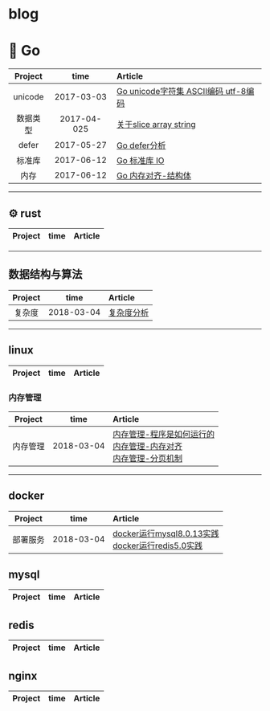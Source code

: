 # blog

# 🐳 Go

| Project | time | Article |
|:-------:|:-------:|:------|
|unicode|2017-03-03| [Go unicode字符集 ASCII编码 utf-8编码](https://github.com/w1991668899/blog/blob/master/src/go/unicode.md)
|数据类型|2017-04-025| [关于slice array string](https://github.com/w1991668899/blog/blob/master/src/go/%E5%88%87%E7%89%87%E4%B8%8E%E6%95%B0%E7%BB%84.md)
|defer|2017-05-27|[Go defer分析](https://www.jianshu.com/p/f74fc6166df4)
|标准库|2017-06-12|[Go 标准库 IO](https://www.jianshu.com/p/abc396787a32)
|内存|2017-06-12|[Go 内存对齐-结构体](https://www.jianshu.com/p/a0c5315400a7)



----------------------------

## ⚙ rust
| Project | time | Article |
|:-------:|:-------:|:------|

--------------------------------------
## 数据结构与算法
| Project | time | Article |
|:-------:|:-------:|:------|
|复杂度|2018-03-04| [复杂度分析](https://www.jianshu.com/p/444c65ebb416)

--------------------------------------------------
## linux
| Project | time | Article |
|:-------:|:-------:|:------|

### 内存管理
| Project | time | Article |
|:-------:|:-------:|:------|
|内存管理|2018-03-04| [内存管理-程序是如何运行的](https://www.jianshu.com/p/f42ad2f9af73)<br>[内存管理-内存对齐](https://www.jianshu.com/p/be89357ab475)<br>[内存管理-分页机制](https://www.jianshu.com/p/f9e362e64ef9)


---------------------------------------------------
## docker
| Project | time | Article |
|:-------:|:-------:|:------|
|部署服务|2018-03-04| [docker运行mysql8.0.13实践](https://www.jianshu.com/p/49f7e46cf4c6)<br>[docker运行redis5.0实践](https://www.jianshu.com/p/cb3f94b263da)

## mysql
| Project | time | Article |
|:-------:|:-------:|:------|

## redis
| Project | time | Article |
|:-------:|:-------:|:------|

## nginx
| Project | time | Article |
|:-------:|:-------:|:------|






